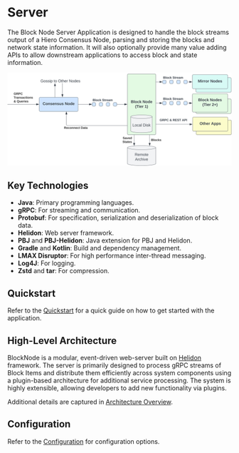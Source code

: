 # Server

The Block Node Server Application is designed to handle the block streams output of a Hiero Consensus Node, parsing and
storing the blocks and network state information. It will also optionally provide many value adding APIs to allow
downstream applications to access block and state information.

![block-node-network-architecture](./../assets/block-node-network-architecture.svg)

## Key Technologies

- **Java**: Primary programming languages.
- **gRPC**: For streaming and communication.
- **Protobuf**: For specification, serialization and deserialization of block data.
- **Helidon**: Web server framework.
- **PBJ** and **PBJ-Helidon**: Java extension for PBJ and Helidon.
- **Gradle** and **Kotlin**: Build and dependency management.
- **LMAX Disruptor**: For high performance inter-thread messaging.
- **Log4J**: For logging.
- **Zstd** and **tar**: For compression.

## Quickstart

Refer to the [Quickstart](quickstart.md) for a quick guide on how to get started with the application.

## High-Level Architecture
BlockNode is a modular, event-driven web-server built on [Helidon](https://helidon.io/) framework.
The server is primarily designed to process gRPC streams of Block Items and distribute them efficiently across system
components using a plugin-based architecture for additional service processing.
The system is highly extensible, allowing developers to add new functionality via plugins.

Additional details are captured in [Architecture Overview](architecture/architecture-overview.md).

## Configuration

Refer to the [Configuration](configuration.md) for configuration options.
